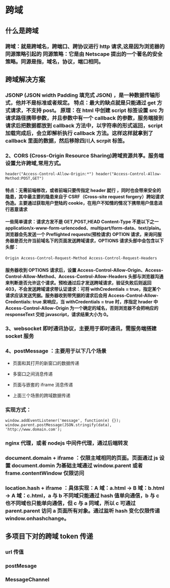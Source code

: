 # 跨域

## 什么是跨域

### 跨域：就是跨域名，跨端口、跨协议进行 http 请求,这是因为浏览器的同源策略引起的 同源策略：它是由 Netscape 提出的一个著名的安全策略。同源是指，域名，协议，端口相同。

## 跨域解决方案

### JSONP (JSON width Padding 填充式 JSON) ，是一种数据传输形式，他并不是标准或者规定。 特点：最大的缺点就是只能通过 get 方式请求，不支持 post。 原理：在 html 中创建 script 标签设置 src 为请求路径携带参数，并且参数中有一个 callback 的参数，服务端接到请求后把数据都放到 callback 方法中，以字符串的形式返回，script 加载完成后，会立即解析执行 callback 方法。这样这样就拿到了 callback 里面的数据，然后移除四川人 scrpit 标签。

### 2、CORS (Cross-Origin Resource Sharing)跨域资源共享。服务端设置允许跨域,常用方式。

```
header("Access-Control-Allow-Origin:*") header("Access-Control-Allow-Method:POST,GET")
```

#### 特点：无需前端修改，或者前端只要传指定 header 就行 ，同时也会带来安全的隐患，其中最主要的隐患来自于 CSRF（Cross-site request forgery）跨站请求伪造。主要通过获取用户登陆的 cookie，在用户不知情的情况下携带用户信息进行恶意请求

#### 一些简单请求：请求方发不是 GET,POST,HEAD Content-Type 不是以下之一 application/x-www-form-urlencoded、multipart/form-data、text/plain。浏览器会先发送一个 Preflighted requests(预检请求) OPTION 请求，来询问服务器是否允许当前域名下的页面发送跨域请求，OPTIONS 请求头部中会包含以下头部：

```
Origin Access-Control-Request-Method Access-Control-Request-Headers
```

#### 服务器收到 OPTIONS 请求后，设置 Access-Control-Allow-Origin、Access-Control-Allow-Method、Access-Control-Allow-Headers 头部与浏览器沟通来判断是否允许这个请求。预检通过后才发送跨域请求，验证失败后则返回 403，不会发送跨域请求带认证请求：可将 withCredentials = true，指定某个请求应该发送凭据。服务器收到带凭据的请求后会用 Access-Control-Allow-Credentials: true 来响应，当 withCredentials = true 时，序指定 hrader 中 Access-Control-Allow-Origin 为一个确定的域名，否则浏览器不会把响应的 responseText 交给 javascript，请求结果大小为 0。

### 3、websocket 即时通讯协议，主要用于即时通讯，需服务端搭建 socket 服务

### 4、postMessage ：主要用于以下几个场景

-   页面和其打开的新窗口的数据传递

-   多窗口之间消息传递

-   页面与嵌套的 iframe 消息传递

-   上面三个场景的跨域数据传递

### 实现方式：

```
window.addEventListener('message', function(e) {});		window.parent.postMessage(JSON.stringify(data), 'http://www.domain.com');

```

### nginx 代理，或者 nodejs 中间件代理，通过后端转发

### document.domain + iframe ：仅限主域相同的页面。页面通过 js 设置 document.domin 为基础主域通过 window.parent 或者 frame.contentWindow 仅限访问

### location.hash + iframe ：具体实现：A 域：a.html -> B 域：b.html -> A 域：c.html，a 与 b 不同域只能通过 hash 值单向通信，b 与 c 也不同域也只能单向通信，但 c 与 a 同域，所以 c 可通过 parent.parent 访问 a 页面所有对象。通过监听 hash 变化仅限传递 window.onhashchange。

## 多项目下对的跨域 token 传递

### url 传值

### postMesage

### MessageChannel

